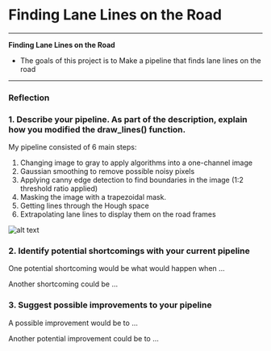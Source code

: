 # **Finding Lane Lines on the Road** 

---

**Finding Lane Lines on the Road**

* The goals of this project is to Make a pipeline that finds lane lines on the road


[//]: # (Image References)

[image1]: ./examples/grayscale.jpg "Grayscale"

---

### Reflection

### 1. Describe your pipeline. As part of the description, explain how you modified the draw_lines() function.

My pipeline consisted of 6 main steps:

1. Changing image to gray to apply algorithms into a one-channel image
2. Gaussian smoothing to remove possible noisy pixels
3. Applying canny edge detection to find boundaries in the image (1:2 threshold ratio applied)
4. Masking the image with a trapezoidal mask.
5. Getting lines through the Hough space
6. Extrapolating lane lines to display them on the road frames

![alt text][image1]


### 2. Identify potential shortcomings with your current pipeline


One potential shortcoming would be what would happen when ... 

Another shortcoming could be ...


### 3. Suggest possible improvements to your pipeline

A possible improvement would be to ...

Another potential improvement could be to ...
